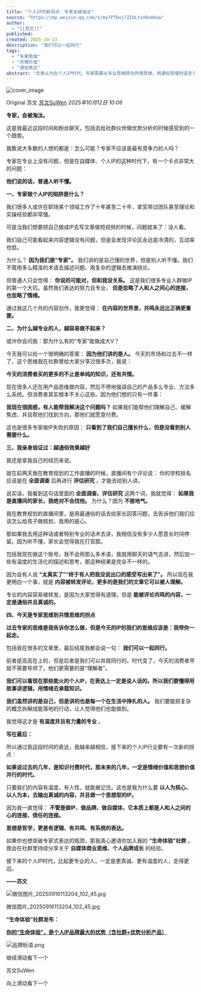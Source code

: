 ```yaml
---
title: "个人IP的新拐点：专家会被淘汰"
source: "https://mp.weixin.qq.com/s/my7PTbwj7ZIULtvX0x0euw"
author:
  - "[[苏文]]"
published:
created: 2025-10-13
description: "我们可以一起同行"
tags:
  - "专家思维"
  - "共情价值"
  - "通俗表达"
abstract: "文章认为在个人IP时代，专家需要从专业思维转向共情思维，用通俗易懂的语言与用户建立情感连接才能获得成功。"
---
```

![cover_image](https://mmbiz.qpic.cn/sz_mmbiz_jpg/88BlID7BCPwhCMhvIxx6NDHbacrZNqOdMU79Ym5P0LHS9homfEk9ZWWia4fLDAlrfoUvPs3dSnFNcfoy7lVkRPg/0?wx_fmt=jpeg)

Original 苏文 [苏文SuWen](https://mp.weixin.qq.com/s/) *2025年10月12日 10:06*

**专家，会被淘汰。**

这是我最近这段时间和粉丝聊天，包括去给社群伙伴做优势分析的时候感受到的一个趋势。

  

我敢说大多数的人想的都是：怎么可能？专家不应该是最有竞争力的人吗？

  

专家在专业上没有问题，但是在自媒体、个人IP的这种时代下，有一个卡点非常大的问题：

  

**他们说的话，普通人听不懂。**

**一、专家做个人IP的陷阱是什么？**

我们很多人或许在职场某个领域工作了十年甚至二十年，拿奖带过团队甚至理论和实操经验都非常强。

  

可是当我们想要把自己做成IP去写文章做短视频的时候，问题就来了：没人看。

  

我们自己可能看起来内容逻辑没有问题，但是会发现评论区永远是冷清的，互动率也低。

  

为什么？ **因为我们是“专家”。** 我们讲的是自己懂的世界，但是别人听不懂。我们不管用多么精准的术语去描述问题、用复杂的逻辑去推演结论。

  

但普通人只会觉得： **你说的可能对，但和我没关系。** 这是我们很多专业人群做IP的第一个大坑。虽然我们表达的努力且专业， **但是忽略了人和人之间心的连接，也忽略了情绪。**

通过我这几个月的内容创作，我更觉得： **在内容的世界里，共鸣永远比正确更重要。**

**二、为什么越专业的人，越容易做不起来？**

或许你会问我：那为什么有的“专家”能做成大V？

  

今天我可以给一个很明确的答案： **因为他们讲的是人。** 今天的市场和过去不一样了，这个思维我在社群里给大家分享过很多次，我说：

  

**今天的消费者买的更多的不止是单纯的知识，还有共情。**

现在很多人还在用产品思维做内容，然后不停地强调自己的产品多么专业、方法多么系统。但消费者其实根本不关心这些。因为他们想的只有一件事：

  

**我现在很困惑，有人能帮我解决这个问题吗？** 如果我们能帮他们理解自己、缓解焦虑、并且帮他们找到方向，那他们就愿意付费。

  

这也是很多专家做IP失败的原因： **只看到了我们自己擅长什么，但是没看到别人需要什么。**

**三、我亲身验证过：越通俗效果越好**

我还是拿我自己的经历来说。

  

就在前两天我在教育规划的工作直播的时候，直播间有个评论说： 你的学校排名应该是在 **全面调查** 后再进行 **评估研究** ，才能去给别人讲。

  

说实话，我看到这句话里面的 **全面调查、评估研究** 这两个词，我就觉得： **如果我是直播间的家长，我绝对不会找他。** 为什么？因为 **不接地气。**

我在教育规划的直播间里，是用最通俗的话去给家长回答问题，去告诉他们我们应该怎么给孩子做规划，我用的是心。

  

那如果我去用这种话或者特别专业的话术去讲，我相信没有多少人愿意长时间停留。因为听不懂，家长会觉得我在打官腔。

  

包括我现在做这个账号，我不会用那么多术语，我就用聊天的语气去讲，然后加一些有温度的生活化的描述和思考，那这种结果是完全不一样的。

  

因为会有人说 **“太真实了”“终于有人把我没说出口的感受写出来了”。** 所以现在我更明白一个事，就是 **内容被转发评论，更多的是我们的文章它可以被人理解。**

专业的内容容易被转发，是因为大家觉得有道理。但是 **能被评论共鸣的内容，一定是通俗并且真诚的。**

**四、今天是专家思维到共情思维的拐点**

**过去专家的思维是我告诉你怎么做，但是今天的IP的我们的思维应该是：我带你一起走。**

包括我在很多的文章里，最后结尾我都会说一句： **我们可以一起同行。**

前者是高高在上的，但是后者是我们可以并肩同行的。时代变了，今天的消费者早就不需要导师了，他们更需要的是“理解者”。

  

**我们可以看现在那些能火的个人IP，在表达上一定是说人话的。所以我们要懂得用故事讲逻辑，用情绪去承载知识。**

**我们虽然讲的是自己，但是讲的也是每一个在生活中挣扎的人。** 我们要能把复杂的概念拆解成能落地的行动，让人觉得他们也能做到。

  

我觉得这才是 **有温度并且有力量的专业** 。

  

**写在最后：**

所以通过我这段时间的表达，我越来越相信，接下来的个人IP行业要有一次新的拐点：

  

**如果说过去的几年，是知识付费时代，那未来的几年，一定是情绪价值和思想价值并行的时代。**

只要我们的内容有温度，有人性，就能被记住。这也是我为什么要 **以人为核心、以人为本，去输出真诚的内容，并且做一个思想型的IP。**

因为我一直觉得： **不管是做IP、做品牌、做自媒体，它本质上都是人和人之间的心的连接、信任的连接。**

**思想是哲学，更是有逻辑、有共鸣、有系统的表达。**

如果你也想突破专家式表达的瓶颈，那我真心邀请你加入我的 **“生命体验”社群** 。我会在社群里持续分享关于 **自媒体商业思维、个人品牌成长** 的经验。

  

接下来的个人IP时代，比起更专业的人，一定是更真诚、更有温度的人，走得更远。

  

**——苏文**

  

![微信图片_20250916113204_102_45.jpg](https://mp.weixin.qq.com/s/www.w3.org/2000/svg'%20xmlns:xlink='http://www.w3.org/1999/xlink'%3E%3Ctitle%3E%3C/title%3E%3Cg%20stroke='none'%20stroke-width='1'%20fill='none'%20fill-rule='evenodd'%20fill-opacity='0'%3E%3Cg%20transform='translate(-249.000000,%20-126.000000)'%20fill='%23FFFFFF'%3E%3Crect%20x='249'%20y='126'%20width='1'%20height='1'%3E%3C/rect%3E%3C/g%3E%3C/g%3E%3C/svg%3E)

微信图片\_20250916113204\_102\_45.jpg

**“生命体验”社群发布：**

**[你的“生命体验”，是个人IP品牌最大的优势（含社群+优势分析产品）](https://mp.weixin.qq.com/s?__biz=MzE5MTYwMDA2MA==&mid=2247484056&idx=1&sn=7193aff798d2c0b21272f8184b5c7240&scene=21#wechat_redirect)**

![品牌标语.png](https://mp.weixin.qq.com/s/www.w3.org/2000/svg'%20xmlns:xlink='http://www.w3.org/1999/xlink'%3E%3Ctitle%3E%3C/title%3E%3Cg%20stroke='none'%20stroke-width='1'%20fill='none'%20fill-rule='evenodd'%20fill-opacity='0'%3E%3Cg%20transform='translate(-249.000000,%20-126.000000)'%20fill='%23FFFFFF'%3E%3Crect%20x='249'%20y='126'%20width='1'%20height='1'%3E%3C/rect%3E%3C/g%3E%3C/g%3E%3C/svg%3E)

继续滑动看下一个

苏文SuWen

向上滑动看下一个